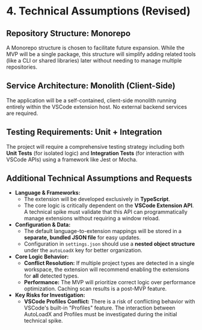 # 4. Technical Assumptions (Revised)

## Repository Structure: Monorepo

A Monorepo structure is chosen to facilitate future expansion. While the MVP will be a single package, this structure
will simplify adding related tools (like a CLI or shared libraries) later without needing to manage multiple
repositories.

## Service Architecture: Monolith (Client-Side)

The application will be a self-contained, client-side monolith running entirely within the VSCode extension host. No
external backend services are required.

## Testing Requirements: Unit + Integration

The project will require a comprehensive testing strategy including both **Unit Tests** (for isolated logic) and
**Integration Tests** (for interaction with VSCode APIs) using a framework like Jest or Mocha.

## Additional Technical Assumptions and Requests

- **Language & Frameworks:**
  - The extension will be developed exclusively in **TypeScript**.
  - The core logic is critically dependent on the **VSCode Extension API**. A technical spike must validate that this
    API can programmatically manage extensions without requiring a window reload.
- **Configuration & Data:**
  - The default language-to-extension mappings will be stored in a **separate, bundled JSON file** for easy updates.
  - Configuration in `settings.json` should use a **nested object structure** under the `autoLoadX` key for better
    organization.
- **Core Logic Behavior:**
  - **Conflict Resolution:** If multiple project types are detected in a single workspace, the extension will recommend
    enabling the extensions for **all** detected types.
  - **Performance:** The MVP will prioritize correct logic over performance optimization. Caching scan results is a
    post-MVP feature.
- **Key Risks for Investigation:**
  - **VSCode Profiles Conflict:** There is a risk of conflicting behavior with VSCode's built-in "Profiles" feature. The
    interaction between AutoLoadX and Profiles must be investigated during the initial technical spike.
